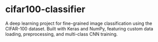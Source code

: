 # cifar100-classifier
A deep learning project for fine-grained image classification using the CIFAR-100 dataset. Built with Keras and NumPy, featuring custom data loading, preprocessing, and multi-class CNN training.
